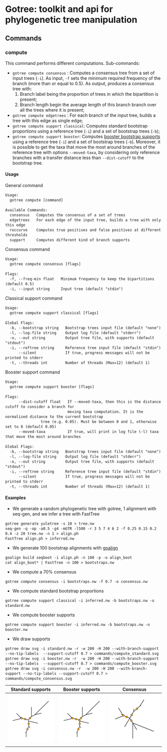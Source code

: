 # Gotree: toolkit and api for phylogenetic tree manipulation

## Commands

### compute
This command performs different computations. Sub-commands:
* `gotree compute consensus` : Computes a consensus tree from a set of input trees (`-i`). As input, `-f` sets the minimum required frequency of the branch (more than or equal to 0.5). As output, produces a consensus tree with:
  1. Branch label being the proportion of trees in which the bipartition is present;
  2. Branch length begin the average length of this branch branch over all the trees where it is present;
* `gotree compute edgetrees` : For each branch of the input tree, builds a tree with this edge as single edge;
* `gotree compute support classical`: Computes standard bootstrap proportions using a reference tree (`-i`) and a set of bootstrap trees (`-b`);
* `gotree compute support booster`: Computes [booster bootstrap supports](http://booster.c3bi.pasteur.fr) using a reference tree (`-i`) and a set of bootstrap trees (`-b`). Moreover, it is possible to get the taxa that move the most around branches of the reference tree with options `--moved-taxa`, by considering only reference branches with a transfer distance less than `--dist-cutoff` to the bootstrap tree.

#### Usage

General command
```
Usage:
  gotree compute [command]

Available Commands:
  consensus   Computes the consensus of a set of trees
  edgetrees   For each edge of the input tree, builds a tree with only this edge
  roccurve    Computes true positives and false positives at different thresholds
  support     Computes different kind of branch supports
```

Consensus command
```
Usage:
  gotree compute consensus [flags]

Flags:
  -f, --freq-min float   Minimum frequency to keep the bipartitions (default 0.5)
  -i, --input string     Input tree (default "stdin")
```

Classical support command
```
Usage:
  gotree compute support classical [flags]

Global Flags:
  -b, --bootstrap string   Bootstrap trees input file (default "none")
  -l, --log-file string    Output log file (default "stderr")
  -o, --out string         Output tree file, with supports (default "stdout")
  -i, --reftree string     Reference tree input file (default "stdin")
      --silent             If true, progress messages will not be printed to stderr
  -t, --threads int        Number of threads (Max=12) (default 1)
```

Booster support command
```
Usage:
  gotree compute support booster [flags]

Flags:
      --dist-cutoff float   If --moved-taxa, then this is the distance cutoff to consider a branch for
                            moving taxa computation. It is the normalized distance to the current bootstrap
			    tree (e.g. 0.05). Must be between 0 and 1, otherwise set to 0 (default 0.05)
      --moved-taxa          If true, will print in log file (-l) taxa that move the most around branches

Global Flags:
  -b, --bootstrap string   Bootstrap trees input file (default "none")
  -l, --log-file string    Output log file (default "stderr")
  -o, --out string         Output tree file, with supports (default "stdout")
  -i, --reftree string     Reference tree input file (default "stdin")
      --silent             If true, progress messages will not be printed to stderr
  -t, --threads int        Number of threads (Max=12) (default 1)
```

#### Examples

* We generate a random phylogenetic tree with gotree, 1 alignment with seq-gen, and we infer a tree with FastTree

```
gotree generate yuletree -s 10 > tree.nw
seq-gen -q -op -a0.5 -g4 -mGTR -l500 -r 3 5 7 4 6 2 -f 0.25 0.15 0.2 0.4 -z 20 tree.nw -n 1 > align.ph
FastTree align.ph > inferred.nw
```

* We generate 100 bootstrap alignments with [goalign](https://github.com/fredericlemoine/goalign)

```
goalign build seqboot -i align.ph -n 100 -p -o align_boot
cat align_boot* | FastTree -n 100 > bootstraps.nw
```

* We compute a 70% consensus
```
gotree compute consensus -i bootstraps.nw -f 0.7 -o consensus.nw
```

* We compute standard bootstrap proportions
```
gotree compute support classical -i inferred.nw -b bootstraps.nw -o standard.nw
```

* We compute booster supports
```
gotree compute support booster -i inferred.nw -b bootstraps.nw -o booster.nw
```

* We draw supports
```
gotree draw svg -i standard.nw -r -w 200 -H 200 --with-branch-support --no-tip-labels  --support-cutoff 0.7 > commands/compute_standard.svg
gotree draw svg -i booster.nw -r  -w 200 -H 200 --with-branch-support --no-tip-labels  --support-cutoff 0.7 > commands/compute_booster.svg
gotree draw svg -i consensus.nw -r  -w 200 -H 200 --with-branch-support --no-tip-labels --support-cutoff 0.7 > commands/compute_consensus.svg
```

Standard supports                          | Booster supports                         | Consensus
-------------------------------------------|------------------------------------------|------------------------------------
![Standard supports](compute_standard.svg) | ![Booster supports](compute_booster.svg) | ![Consensus](compute_consensus.svg)
